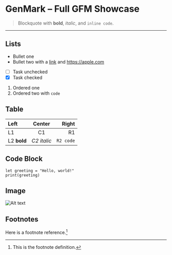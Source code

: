 # GenMark – Full GFM Showcase

> Blockquote with **bold**, _italic_, and `inline code`.

---

## Lists

- Bullet one
- Bullet two with a [link](https://example.com) and <https://apple.com>
- [ ] Task unchecked
- [x] Task checked

1. Ordered one
2. Ordered two with `code`

## Table

| Left | Center | Right |
|:-----|:------:|------:|
| L1   |  C1    |   R1  |
| L2 **bold** | _C2 italic_ | `R2 code` |

## Code Block

```
let greeting = "Hello, world!"
print(greeting)
```

## Image

![Alt text](https://example.com/image.png)

## Footnotes

Here is a footnote reference.[^1]

[^1]: This is the footnote definition.

